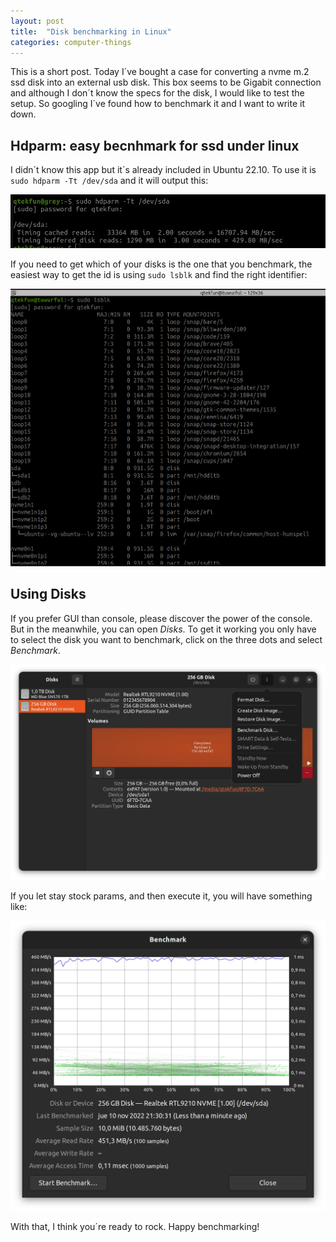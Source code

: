 ```yaml
---
layout: post
title:  "Disk benchmarking in Linux"
categories: computer-things
---
```


This is a short post. Today I´ve bought a case for converting a nvme m.2 ssd disk into an external usb disk. This
box seems to be Gigabit connection and although I don´t know the specs for the disk, I would like to test the
setup. So googling I´ve found how to benchmark it and I want to write it down.

## Hdparm: easy becnhmark for ssd under linux

I didn´t know this app but it´s already included in Ubuntu 22.10. To use it is `sudo hdparm -Tt /dev/sda` and it
will output this:

![hdparm](/assets/computer-things/2022-11-10-disk-benchmarking/hdparm.webp)

If you need to get which of your disks is the one that you benchmark, the easiest way to get the id is using 
`sudo lsblk` and find the right identifier:

![lsblk](/assets/computer-things/2022-11-10-disk-benchmarking/lsblk.png)

## Using Disks

If you prefer GUI than console, please discover the power of the console. But in the meanwhile, you can open
*Disks*. To get it working you only have to select the disk you want to benchmark, click on the three dots and
select *Benchmark*.

![Benchmark discos](/assets/Linux/Benchmark-Disks.webp)

If you let stay stock params, and then execute it, you will have something like:

![Resultado Benhmark](/assets/Linux/Result-becnhmark.webp)

With that, I think you´re ready to rock. Happy benchmarking!
